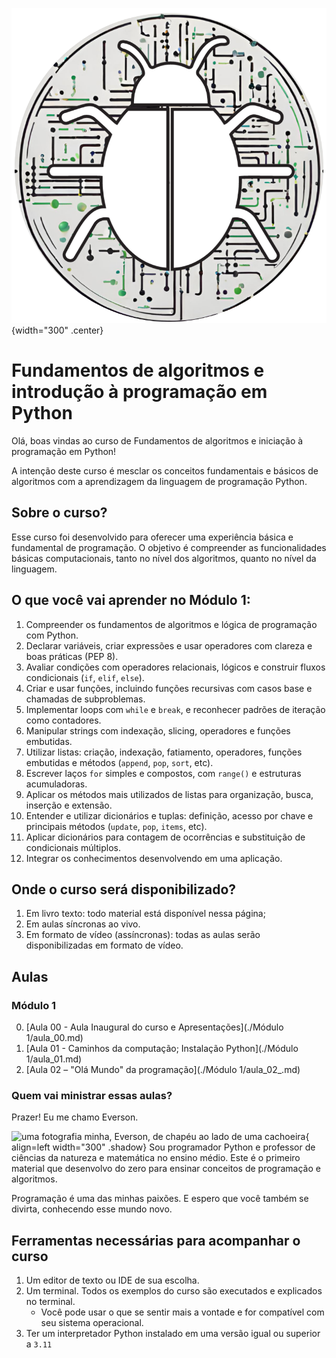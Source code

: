 ![logo do projeto](assets/logo_fundamentos_algoritmos.png){width="300" .center} 
# Fundamentos de algoritmos e introdução à programação em Python

Olá, boas vindas ao curso de Fundamentos de algoritmos e iniciação à programação em Python!


A intenção deste curso é mesclar os conceitos fundamentais e básicos de algoritmos com a aprendizagem da linguagem de programação Python.

## Sobre o curso?

Esse curso foi desenvolvido para oferecer uma experiência básica e fundamental de programação. O objetivo é compreender as funcionalidades básicas computacionais, tanto no nível dos algoritmos, quanto no nível da linguagem.


## O que você vai aprender no Módulo 1:

1. Compreender os fundamentos de algoritmos e lógica de programação com Python.
2. Declarar variáveis, criar expressões e usar operadores com clareza e boas práticas (PEP 8).
3. Avaliar condições com operadores relacionais, lógicos e construir fluxos condicionais (`if`, `elif`, `else`).
4. Criar e usar funções, incluindo funções recursivas com casos base e chamadas de subproblemas.
5. Implementar loops com `while` e `break`, e reconhecer padrões de iteração como contadores.
6. Manipular strings com indexação, slicing, operadores e funções embutidas.
7. Utilizar listas: criação, indexação, fatiamento, operadores, funções embutidas e métodos (`append`, `pop`, `sort`, etc).
8. Escrever laços `for` simples e compostos, com `range()` e estruturas acumuladoras.
9. Aplicar os métodos mais utilizados de listas para organização, busca, inserção e extensão.
10. Entender e utilizar dicionários e tuplas: definição, acesso por chave e principais métodos (`update`, `pop`, `items`, etc).
11. Aplicar dicionários para contagem de ocorrências e substituição de condicionais múltiplos.
12. Integrar os conhecimentos desenvolvendo em uma aplicação.

## Onde o curso será disponibilizado?

1. Em livro texto: todo material está disponível nessa página;
2. Em aulas síncronas ao vivo.
3. Em formato de vídeo (assíncronas): todas as aulas serão disponibilizadas em formato de vídeo.

## Aulas

### Módulo 1
00. [Aula 00 - Aula Inaugural do curso e Apresentações](./Módulo 1/aula_00.md)
01. [Aula 01 - Caminhos da computação; Instalação Python](./Módulo 1/aula_01.md)
03. [Aula 02 – "Olá Mundo" da programação](./Módulo 1/aula_02_.md)


### Quem vai ministrar essas aulas?

Prazer! Eu me chamo Everson.

![uma fotografia minha, Everson, de chapéu ao lado de uma cachoeira](/assets/everson.jpg){ align=left width="300" .shadow}
Sou programador Python e professor de ciências da natureza e matemática no ensino médio. Este é o primeiro material que desenvolvo do zero para ensinar conceitos de programação e algoritmos.

Programação é uma das minhas paixões. E espero que você também se divirta, conhecendo esse mundo novo.

<!---## 📖 Licença

 Todo esse material é gratuito e está sob licença Creative Commons [BY-NC-SA](https://creativecommons.org/licenses/by-nc-sa/4.0/){:target="_blank"}. O que significa que:

- Você pode copiar e reproduzir esse material em qualquer meio e em qualquer formato;
- Você pode adaptar esse material e construir outros materiais usando esse material.

Pontos de atenção:

- Você precisa dar os devidos créditos a esse material onde for usar ou adaptar;
- Você não pode usar para fins comerciais. Como vender ou usar para obter vantagens comerciais;
- Todo o material derivado desse material deve ser redistribuído com a licença [CC BY-NC-SA](https://creativecommons.org/licenses/by-nc-sa/4.0/){:target="_blank"}. -->

## Ferramentas necessárias para acompanhar o curso

1. Um editor de texto ou IDE de sua escolha.
2. Um terminal. Todos os exemplos do curso são executados e explicados no terminal. 
    - Você pode usar o que se sentir mais a vontade e for compatível com seu sistema operacional.
3. Ter um interpretador Python instalado em uma versão igual ou superior a `3.11`


<!---## 🔧 Ferramentas de apoio--->


